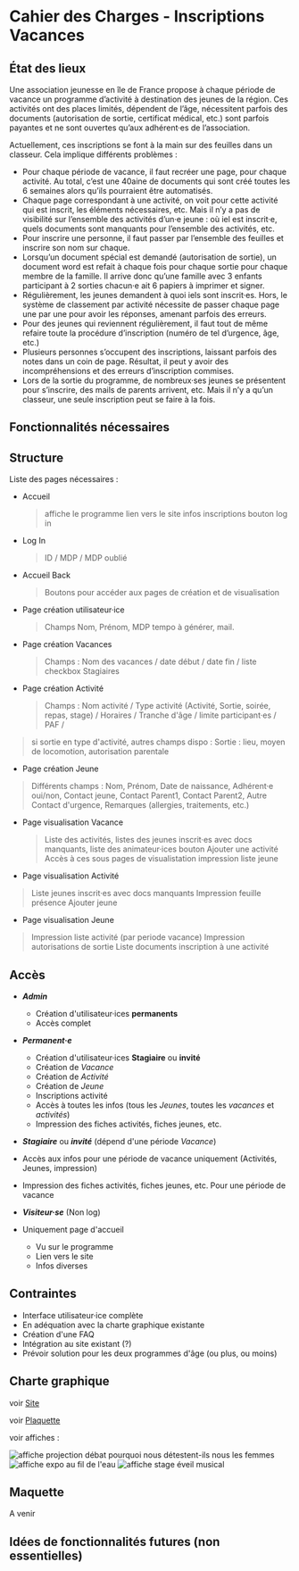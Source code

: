 # Cahier des Charges - Inscriptions Vacances

## État des lieux

Une association jeunesse en île de France propose à chaque période de vacance un programme d’activité à destination des jeunes de la région. Ces activités ont des places limités, dépendent de l’âge, nécessitent parfois des documents (autorisation de sortie, certificat médical, etc.) sont parfois payantes et ne sont ouvertes qu’aux adhérent·es de l’association.

Actuellement, ces inscriptions se font à la main sur des feuilles dans un classeur. Cela implique différents problèmes :

- Pour chaque période de vacance, il faut recréer une page, pour chaque activité. Au total, c’est une 40aine de documents qui sont créé toutes les 6 semaines alors qu’ils pourraient être automatisés.
- Chaque page correspondant à une activité, on voit pour cette activité qui est inscrit, les éléments nécessaires, etc. Mais il n’y a pas de visibilité sur l’ensemble des activités d’un·e jeune : où iel est inscrit·e, quels documents sont manquants pour l’ensemble des activités, etc.
- Pour inscrire une personne, il faut passer par l’ensemble des feuilles et inscrire son nom sur chaque.
- Lorsqu’un document spécial est demandé (autorisation de sortie), un document word est refait à chaque fois pour chaque sortie pour chaque membre de la famille. Il arrive donc qu’une famille avec 3 enfants participant à 2 sorties chacun·e ait 6 papiers à imprimer et signer.
- Régulièrement, les jeunes demandent à quoi iels sont inscrit·es. Hors, le système de classement par activité nécessite de passer chaque page une par une pour avoir les réponses, amenant parfois des erreurs.
- Pour des jeunes qui reviennent régulièrement, il faut tout de même refaire toute la procédure d’inscription (numéro de tel d’urgence, âge, etc.)
- Plusieurs personnes s’occupent des inscriptions, laissant parfois des notes dans un coin de page. Résultat, il peut y avoir des incompréhensions et des erreurs d’inscription commises.
- Lors de la sortie du programme, de nombreux·ses jeunes se présentent pour s’inscrire, des mails de parents arrivent, etc. Mais il n’y a qu’un classeur, une seule inscription peut se faire à la fois.

## Fonctionnalités nécessaires

## Structure

Liste des pages nécessaires :

- Accueil
  > affiche le programme
  > lien vers le site
  > infos inscriptions
  > bouton log in
- Log In

  > ID / MDP / MDP oublié

- Accueil Back

  > Boutons pour accéder aux pages de création et de visualisation

- Page création utilisateur·ice

  > Champs Nom, Prénom, MDP tempo à générer, mail.

- Page création Vacances
  > Champs : Nom des vacances / date début / date fin / liste checkbox Stagiaires
- Page création Activité
  > Champs : Nom activité / Type activité (Activité, Sortie, soirée, repas, stage) / Horaires / Tranche d'âge / limite participant·es / PAF /

> si sortie en type d'activité, autres champs dispo :
> Sortie : lieu, moyen de locomotion, autorisation parentale

- Page création Jeune

> Différents champs : Nom, Prénom, Date de naissance, Adhérent·e oui/non, Contact jeune, Contact Parent1, Contact Parent2, Autre Contact d'urgence, Remarques (allergies, traitements, etc.)

- Page visualisation Vacance

  > Liste des activités, listes des jeunes inscrit·es avec docs manquants, liste des animateur·ices
  > bouton Ajouter une activité
  > Accès à ces sous pages de visualistation
  > impression liste jeune

- Page visualisation Activité

> Liste jeunes inscrit·es avec docs manquants
> Impression feuille présence
> Ajouter jeune

- Page visualisation Jeune

> Impression liste activité (par periode vacance)
> Impression autorisations de sortie
> Liste documents
> inscription à une activité

## Accès

- **_Admin_**
  - Création d'utilisateur·ices **permanents**
  - Accès complet
    
- **_Permanent·e_**
  - Création d'utilisateur·ices **Stagiaire** ou **invité**
  - Création de _Vacance_
  - Création de _Activité_
  - Création de _Jeune_
  - Inscriptions activité
  - Accès à toutes les infos (tous les _Jeunes_, toutes les _vacances_ et _activités_)
  - Impression des fiches activités, fiches jeunes, etc.  
    
- **_Stagiaire_** ou **_invité_** (dépend d'une période _Vacance_)
- Accès aux infos pour une période de vacance uniquement (Activités, Jeunes, impression)
- Impression des fiches activités, fiches jeunes, etc. Pour une période de vacance
  
- **_Visiteur·se_** (Non log)
- Uniquement page d'accueil
  - Vu sur le programme
  - Lien vers le site
  - Infos diverses

## Contraintes

- Interface utilisateur·ice complète
- En adéquation avec la charte graphique existante
- Création d'une FAQ
- Intégration au site existant (?)
- Prévoir solution pour les deux programmes d'âge (ou plus, ou moins)

## Charte graphique

voir [Site](www.mjc-igny.org)

voir [Plaquette](https://www.mjc-igny.org/wp-content/uploads/2022/08/Plaquette-2022-2023-web.pdf)

voir affiches :

![affiche projection débat pourquoi nous détestent-ils nous les femmes](https://www.mjc-igny.org/wp-content/uploads/2023/02/pourquoi-nous-detestent-ils-nous-les-femmes-842x550.png)
![affiche expo au fil de l'eau](https://www.mjc-igny.org/wp-content/uploads/2023/02/Affiche-Au-fil-de-leau-1-1170x550.png)
![affiche stage éveil musical](https://www.mjc-igny.org/wp-content/uploads/2023/02/affiche-1170x550.jpg)

## Maquette

A venir

## Idées de fonctionnalités futures (non essentielles)
